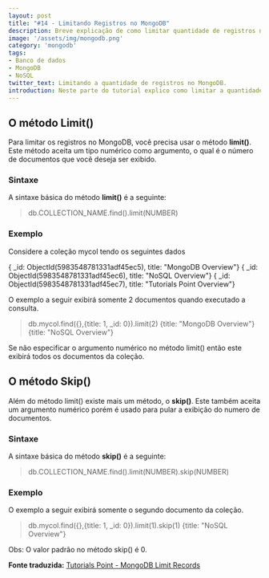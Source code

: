 ```yaml
---
layout: post
title: "#14 - Limitando Registros no MongoDB"
description: Breve explicação de como limitar quantidade de registros no MongoDB.
image: '/assets/img/mongodb.png'
category: 'mongodb'
tags:
- Banco de dados
- MongoDB
- NoSQL
twitter_text: Limitando a quantidade de registros no MongoDB.
introduction: Neste parte do tutorial explico como limitar a quantidade de registros advindos do MongoDB.
---
```

## O método Limit()

Para limitar os registros no MongoDB, você precisa usar o método **limit()**. Este método aceita um tipo numérico como argumento, o qual é o número de documentos que você deseja ser exibido.

### Sintaxe

A sintaxe básica do método **limit()** é a seguinte:

>db.COLLECTION_NAME.find().limit(NUMBER)

### Exemplo

Considere a coleção  mycol tendo os seguintes dados

{ _id: ObjectId(5983548781331adf45ec5), title: "MongoDB Overview"}
{ _id: ObjectId(5983548781331adf45ec6), title: "NoSQL Overview"}
{ _id: ObjectId(5983548781331adf45ec7), title: "Tutorials Point Overview"}

O exemplo a seguir exibirá somente 2 documentos quando executado a consulta.

>db.mycol.find({},{title: 1, _id: 0}).limit(2)
{title: "MongoDB Overview"}
{title: "NoSQL Overview"}
>

Se não especificar o argumento numérico no método limit() então este exibirá todos os documentos da coleção.

## O método Skip()

Além do método limit() existe mais um método, o **skip()**. Este também aceita um argumento numérico porém é usado para pular a exibição do numero de documentos.

### Sintaxe

A sintaxe básica do método **skip()** é a seguinte:

>db.COLLECTION_NAME.find().limit(NUMBER).skip(NUMBER)

### Exemplo

O exemplo a seguir exibirá somente o segundo documento da coleção.

>db.mycol.find({},{title: 1, _id: 0}).limit(1).skip(1)
{title: "NoSQL Overview"}
>

Obs: O valor padrão no método skip() é 0.

**Fonte traduzida:** [Tutorials Point - MongoDB Limit Records](http://www.tutorialspoint.com/mongodb/mongodb_limit_record.htm)
